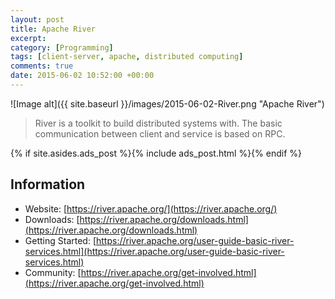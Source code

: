 ```yaml
---
layout: post
title: Apache River
excerpt:
category: [Programming]
tags: [client-server, apache, distributed computing]
comments: true
date: 2015-06-02 10:52:00 +00:00
---
```


![Image alt]({{ site.baseurl }}/images/2015-06-02-River.png "Apache River")

>River is a toolkit to build distributed systems with. The basic communication between client and service is based on RPC.

<!-- more -->

{% if site.asides.ads_post    %}{% include ads_post.html      %}{% endif %}

## Information

- Website: [https://river.apache.org/](https://river.apache.org/)
- Downloads: [https://river.apache.org/downloads.html](https://river.apache.org/downloads.html)
- Getting Started: [https://river.apache.org/user-guide-basic-river-services.html](https://river.apache.org/user-guide-basic-river-services.html)
- Community: [https://river.apache.org/get-involved.html](https://river.apache.org/get-involved.html)
